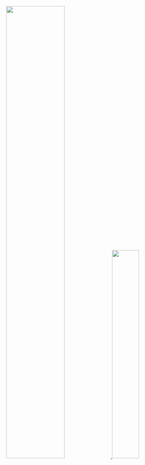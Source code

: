 <a href="https://github.com/anuraghazra/github-readme-stats">
  <img src="https://github-readme-stats.vercel.app/api?username=jrim42&show_icons=true&theme=github_dark_dimmed&hide_border=true&count_private=true" width=56% />
</a>
<a href="https://github.com/anuraghazra/github-readme-stats">
    <img src="https://github-readme-stats.vercel.app/api/top-langs/?username=jrim42&layout=donut&show_icons=true&theme=github_dark_dimmed&hide_border=true&count_private=true&exclude_repo=Face-Transfer-Application" width=38% />
</a>    

